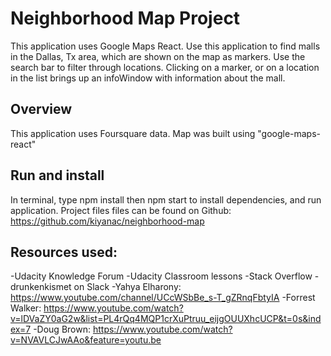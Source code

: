 # Neighborhood Map Project

This application uses Google Maps React. Use this application to find malls in the Dallas, Tx area, which are shown on the map as markers. Use the search bar to filter through locations. Clicking on a marker, or on a location in the list brings up an infoWindow with information about the mall. 

## Overview
This application uses Foursquare data. Map was built using "google-maps-react"

## Run and install
In terminal, type npm install then npm start to install dependencies, and run application. Project files files can be found on Github: https://github.com/kiyanac/neighborhood-map

## Resources used:
-Udacity Knowledge Forum
-Udacity Classroom lessons
-Stack Overflow
-drunkenkismet on Slack
-Yahya Elharony: https://www.youtube.com/channel/UCcWSbBe_s-T_gZRnqFbtyIA
-Forrest Walker: https://www.youtube.com/watch?v=lDVaZY0aG2w&list=PL4rQq4MQP1crXuPtruu_eijgOUUXhcUCP&t=0s&index=7
-Doug Brown: https://www.youtube.com/watch?v=NVAVLCJwAAo&feature=youtu.be


